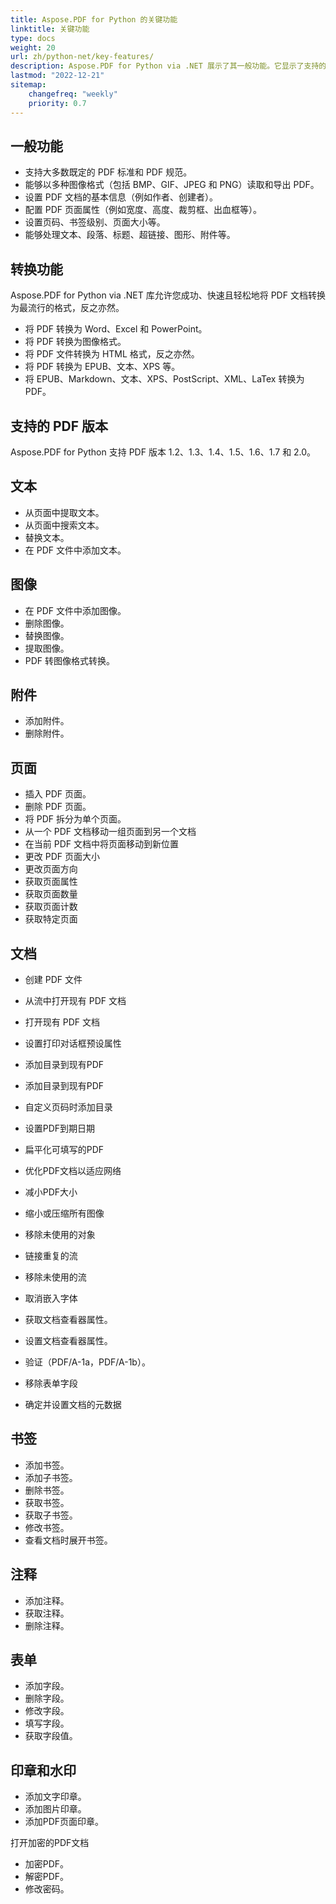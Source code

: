 ```yaml
---
title: Aspose.PDF for Python 的关键功能
linktitle: 关键功能
type: docs
weight: 20
url: zh/python-net/key-features/
description: Aspose.PDF for Python via .NET 展示了其一般功能。它显示了支持的 PDF 版本以及我们可以对 PDF 进行的所有操作。
lastmod: "2022-12-21"
sitemap:
    changefreq: "weekly"
    priority: 0.7
---
```


## 一般功能

- 支持大多数既定的 PDF 标准和 PDF 规范。
- 能够以多种图像格式（包括 BMP、GIF、JPEG 和 PNG）读取和导出 PDF。
- 设置 PDF 文档的基本信息（例如作者、创建者）。
- 配置 PDF 页面属性（例如宽度、高度、裁剪框、出血框等）。
- 设置页码、书签级别、页面大小等。
- 能够处理文本、段落、标题、超链接、图形、附件等。

## 转换功能

Aspose.PDF for Python via .NET 库允许您成功、快速且轻松地将 PDF 文档转换为最流行的格式，反之亦然。

- 将 PDF 转换为 Word、Excel 和 PowerPoint。
- 将 PDF 转换为图像格式。
- 将 PDF 文件转换为 HTML 格式，反之亦然。
- 将 PDF 转换为 EPUB、文本、XPS 等。
- 将 EPUB、Markdown、文本、XPS、PostScript、XML、LaTex 转换为 PDF。

## 支持的 PDF 版本

Aspose.PDF for Python 支持 PDF 版本 1.2、1.3、1.4、1.5、1.6、1.7 和 2.0。

## 文本

- 从页面中提取文本。
- 从页面中搜索文本。
- 替换文本。
- 在 PDF 文件中添加文本。

## 图像

- 在 PDF 文件中添加图像。
- 删除图像。
- 替换图像。
- 提取图像。
- PDF 转图像格式转换。

## 附件

- 添加附件。
- 删除附件。

## 页面

- 插入 PDF 页面。
- 删除 PDF 页面。
- 将 PDF 拆分为单个页面。
- 从一个 PDF 文档移动一组页面到另一个文档
- 在当前 PDF 文档中将页面移动到新位置
- 更改 PDF 页面大小
- 更改页面方向
- 获取页面属性
- 获取页面数量
- 获取页面计数
- 获取特定页面

## 文档

- 创建 PDF 文件
- 从流中打开现有 PDF 文档
- 打开现有 PDF 文档

- 设置打印对话框预设属性
- 添加目录到现有PDF
- 添加目录到现有PDF
- 自定义页码时添加目录
- 设置PDF到期日期
- 扁平化可填写的PDF
- 优化PDF文档以适应网络
- 减小PDF大小
- 缩小或压缩所有图像
- 移除未使用的对象
- 链接重复的流
- 移除未使用的流
- 取消嵌入字体
- 获取文档查看器属性。
- 设置文档查看器属性。
- 验证（PDF/A-1a，PDF/A-1b）。
- 移除表单字段
- 确定并设置文档的元数据

## 书签

- 添加书签。
- 添加子书签。
- 删除书签。
- 获取书签。
- 获取子书签。
- 修改书签。
- 查看文档时展开书签。

## 注释

- 添加注释。
- 获取注释。
- 删除注释。

## 表单

- 添加字段。
- 删除字段。
- 修改字段。
- 填写字段。
- 获取字段值。

## 印章和水印

- 添加文字印章。
- 添加图片印章。
- 添加PDF页面印章。




































































































































































































































































































































































































































































































































































































































































































































































































































































































































































































































































打开加密的PDF文档
- 加密PDF。
- 解密PDF。
- 修改密码。